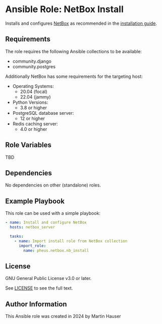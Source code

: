 # Ansible Role: NetBox Install

Installs and configures [NetBox](https://github.com/netbox-community/netbox) as recommended in the [installation guide](https://docs.netbox.dev/en/stable/).

## Requirements

The role requires the following Ansible collections to be available:

  - community.django
  - community.postgres

Additionally NetBox has some requirements for the targeting host:

  - Operating Systems:
    - 20.04 (focal)
    - 22.04 (jammy)
  - Python Versions:
    - 3.8 or higher
  - PostgreSQL database server:
    - 12 or higher
  - Redis caching server:
    - 4.0 or higher


## Role Variables

TBD

## Dependencies

No dependencies on other (standalone) roles.

## Example Playbook

This role can be used with a simple playbook:

```yaml
- name: Install and configure NetBox
  hosts: netbox_server

  tasks:
    - name: Import install role from NetBox collection
      import_role:
        name: pheus.netbox.nb_install
```

## License

GNU General Public License v3.0 or later.

See [LICENSE](https://www.gnu.org/licenses/gpl-3.0.txt) to see the full text.

## Author Information

This Ansible role was created in 2024 by Martin Hauser
